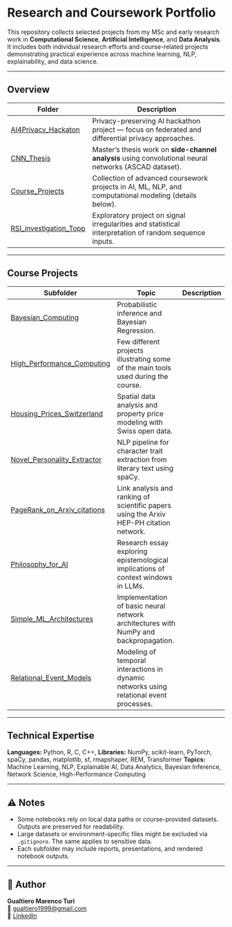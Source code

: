 # Research and Coursework Portfolio

This repository collects selected projects from my MSc and early research work in **Computational Science**, **Artificial Intelligence**, and **Data Analysis**.  
It includes both individual research efforts and course-related projects demonstrating practical experience across machine learning, NLP, explainability, and data science.

---

## Overview

| Folder | Description |
|---------|--------------|
| [AI4Privacy_Hackaton](./AI4Privacy_Hackaton) | Privacy-preserving AI hackathon project — focus on federated and differential privacy approaches. |
| [CNN_Thesis](./CNN_Thesis) | Master’s thesis work on **side-channel analysis** using convolutional neural networks (ASCAD dataset). |
| [Course_Projects](./Course_Projects) | Collection of advanced coursework projects in AI, ML, NLP, and computational modeling (details below). |
| [RSI_investigation_Topp](./RSI_investigation_Topp) | Exploratory project on signal irregularities and statistical interpretation of random sequence inputs. |

---

## Course Projects

| Subfolder | Topic | Description |
|------------|--------|-------------|
| [Bayesian_Computing](./Course_Projects/Bayesian_Computing) | Probabilistic inference and Bayesian Regression. |
| [High_Performance_Computing](./Course_Projects/High_Performance_Computing) | Few different projects illustrating some of the main tools used during the course. |
| [Housing_Prices_Switzerland](./Course_Projects/Housing_Prices_Switzerland) | Spatial data analysis and property price modeling with Swiss open data. |
| [Novel_Personality_Extractor](./Course_Projects/Novel_Personality_Extractor) | NLP pipeline for character trait extraction from literary text using spaCy. |
| [PageRank_on_Arxiv_citations](./Course_Projects/PageRank_on_Arxiv_citations) | Link analysis and ranking of scientific papers using the Arxiv HEP-PH citation network. |
| [Philosophy_for_AI](./Course_Projects/Philosophy_for_AI) | Research essay exploring epistemological implications of context windows in LLMs. |
| [Simple_ML_Architectures](./Course_Projects/Simple_ML_Architectures) | Implementation of basic neural network architectures with NumPy and backpropagation. |
| [Relational_Event_Models](./Course_Projects/Relational_Event_Models) | Modeling of temporal interactions in dynamic networks using relational event processes. |

---

## Technical Expertise

**Languages:** Python, R, C, C++, 
**Libraries:** NumPy, scikit-learn, PyTorch, spaCy, pandas, matplotlib, sf, rmapshaper, REM, Transformer
**Topics:** Machine Learning, NLP, Explainable AI, Data Analytics, Bayesian Inference, Network Science, High-Performance Computing  

---

## ⚠️ Notes

- Some notebooks rely on local data paths or course-provided datasets. Outputs are preserved for readability.  
- Large datasets or environment-specific files might be excluded via `.gitignore`. The same applies to sensitive data.
- Each subfolder may include reports, presentations, and rendered notebook outputs.

---

## 👤 Author

**Gualtiero Marenco Turi**  
📧 gualtiero1999@gmail.com  
🔗 [LinkedIn](https://www.linkedin.com/in/gualtiero-marenco-turi-27507a292?utm_source=share&utm_campaign=share_via&utm_content=profile&utm_medium=android_app)  
